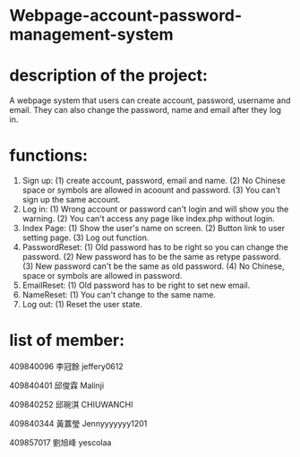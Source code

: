 # Webpage-account-password-management-system

# description of the project:
A webpage system that users can create account, password, username and email. They can also change the password, name and email after they log in.

# functions:
1. Sign up: (1) create account, password, email and name. (2) No Chinese space or symbols are allowed in acoount and password. (3) You can't sign up the same account.
2. Log in: (1) Wrong account or password can't login and will show you the warning. (2) You can't access any page like index.php without login.
3. Index Page: (1) Show the user's name on screen. (2) Button link to user setting page. (3) Log out function.
4. PasswordReset: (1) Old password has to be right so you can change the password. (2) New password has to be the same as retype password. (3) New password can't be the same as old password. (4) No Chinese, space or symbols are allowed in password.
5. EmailReset: (1) Old password has to be right to set new email.
6. NameReset: (1) You can't change to the same name.
7. Log out: (1) Reset the user state.

# list of member:  

409840096 李冠餘 jeffery0612

409840401 邱俊霖 Malinji  

409840252 邱琬淇 CHIUWANCHI  

409840344 黃䕒瑩 Jennyyyyyyy1201  

409857017 劉旭峰 yescolaa



